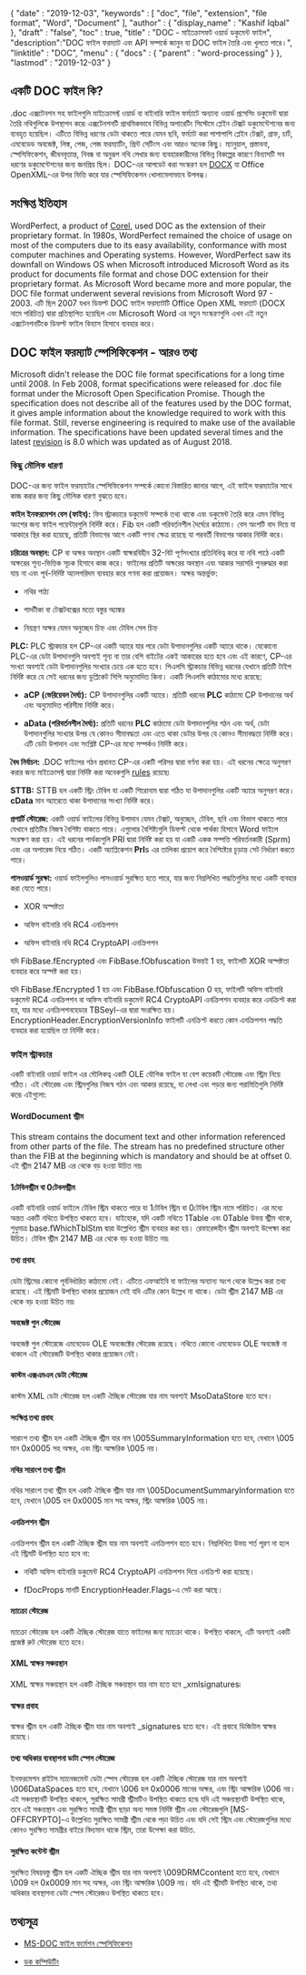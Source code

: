 {
  "date" : "2019-12-03",
  "keywords" : [ "doc", "file", "extension", "file format", "Word", "Document" ],
  "author" : {
    "display_name" : "Kashif Iqbal"
},
  "draft" : "false",
  "toc" : true,
  "title" : "DOC - মাইক্রোসফট ওয়ার্ড ডকুমেন্ট ফাইল",
  "description":"DOC ফাইল ফরম্যাট এবং API সম্পর্কে জানুন যা DOC ফাইল তৈরি এবং খুলতে পারে।",
  "linktitle" : "DOC",
  "menu" : {
    "docs" : {
      "parent" : "word-processing"
}
},
  "lastmod" : "2019-12-03"
}

## একটি DOC ফাইল কি?

.doc এক্সটেনশন সহ ফাইলগুলি মাইক্রোসফ্ট ওয়ার্ড বা বাইনারি ফাইল ফর্ম্যাটে অন্যান্য ওয়ার্ড প্রসেসিং ডকুমেন্ট দ্বারা তৈরি নথিগুলিকে উপস্থাপন করে৷ এক্সটেনশনটি প্রাথমিকভাবে বিভিন্ন অপারেটিং সিস্টেমে প্লেইন টেক্সট ডকুমেন্টেশনের জন্য ব্যবহৃত হয়েছিল। এটিতে বিভিন্ন ধরণের ডেটা থাকতে পারে যেমন ছবি, ফর্ম্যাট করা পাশাপাশি প্লেইন টেক্সট, গ্রাফ, চার্ট, এমবেডেড অবজেক্ট, লিঙ্ক, পেজ, পেজ ফরম্যাটিং, প্রিন্ট সেটিংস এবং আরও অনেক কিছু। ম্যানুয়াল, প্রস্তাবনা, স্পেসিফিকেশন, জীবনবৃত্তান্ত, নিবন্ধ বা অনুরূপ নথি লেখার জন্য ব্যবহারকারীদের বিভিন্ন বিকল্পের কারণে বিন্যাসটি সব ধরণের ডকুমেন্টেশনের জন্য জনপ্রিয় ছিল। DOC-এর আপডেট করা সংস্করণ হল [DOCX](/word-processing/docx/) যা Office OpenXML-এর উপর ভিত্তি করে যার স্পেসিফিকেশন খোলামেলাভাবে উপলব্ধ।

## সংক্ষিপ্ত ইতিহাস ##

WordPerfect, a product of [Corel](https://www.corel.com/en/), used DOC as the extension of their proprietary format. In 1980s, WordPerfect remained the choice of usage on most of the computers due to its easy availability, conformance with most computer machines and Operating systems. However, WordPerfect saw its downfall on Windows OS when Microsoft introduced Microsoft Word as its product for documents file format and chose DOC extension for their proprietary format. As Microsoft Word became more and more popular, the DOC file format underwent several revisions from Microsoft Word 97 - 2003. এটি ছিল 2007 যখন ডিফল্ট DOC ফাইল ফরম্যাটটি Office Open XML ফরম্যাট (DOCX নামে পরিচিত) দ্বারা প্রতিস্থাপিত হয়েছিল এবং Microsoft Word এর নতুন সংস্করণগুলি এখন এই নতুন এক্সটেনশনটিকে ডিফল্ট ফাইল বিন্যাস হিসাবে ব্যবহার করে।

## DOC ফাইল ফরম্যাট স্পেসিফিকেশন - আরও তথ্য

Microsoft didn't release the DOC file format specifications for a long time until 2008. In Feb 2008, format specifications were released for .doc file format under the Microsoft Open Specification Promise. Though the specification does not describe all of the features used by the DOC format, it gives ample information about the knowledge required to work with this file format. Still, reverse engineering is required to make use of the available information. The specifications have been updated several times and the latest [revision](https://msdn.microsoft.com/en-us/library/cc313153(v#office.12).aspx) is 8.0 which was updated as of August 2018.

### কিছু মৌলিক ধারণা ###

DOC-এর জন্য ফাইল ফরম্যাটের স্পেসিফিকেশন সম্পর্কে কোনো বিস্তারিত জানার আগে, এই ফাইল ফরম্যাটের সাথে কাজ করার জন্য কিছু মৌলিক ধারণা বুঝতে হবে।

**ফাইল ইনফরমেশন বেস (ফাইব):** ফিব স্ট্রাকচারে ডকুমেন্ট সম্পর্কে তথ্য থাকে এবং ডকুমেন্ট তৈরি করে এমন বিভিন্ন অংশের জন্য ফাইল পয়েন্টারগুলি নির্দিষ্ট করে।
Fib হল একটি পরিবর্তনশীল দৈর্ঘ্যের কাঠামো। বেস অংশটি বাদ দিয়ে যা আকারে স্থির করা হয়েছে, প্রতিটি বিভাগের আগে একটি গণনা ক্ষেত্র রয়েছে যা পরবর্তী বিভাগের আকার নির্দিষ্ট করে।

**চরিত্রের অবস্থান:** CP বা অক্ষর অবস্থান একটি স্বাক্ষরবিহীন 32-বিট পূর্ণসংখ্যার প্রতিনিধিত্ব করে যা নথি পাঠে একটি অক্ষরের শূন্য-ভিত্তিক সূচক হিসাবে কাজ করে। ফাইলের প্রতিটি অক্ষরের অবস্থান এবং আকার সরাসরি পুনরুদ্ধার করা যায় না এবং পূর্ব-নির্দিষ্ট অ্যালগরিদম ব্যবহার করে গণনা করা প্রয়োজন। অক্ষর অন্তর্ভুক্ত:

* নথির পাঠ্য

* পাদটীকা বা টেক্সটবক্সের মতো বস্তুর অ্যাঙ্কর

* নিয়ন্ত্রণ অক্ষর যেমন অনুচ্ছেদ চিহ্ন এবং টেবিল সেল চিহ্ন


**PLC:** PLC স্ট্রাকচার হল CP-এর একটি অ্যারে যার পরে ডেটা উপাদানগুলির একটি অ্যারে থাকে। যেকোনো PLC-এর ডেটা উপাদানগুলি অবশ্যই শূন্য বা তার বেশি বাইটের একই আকারের হতে হবে এবং এই কারণে, CP-এর সংখ্যা অবশ্যই ডেটা উপাদানগুলির সংখ্যার চেয়ে এক হতে হবে। পিএলসি স্ট্রাকচার বিভিন্ন ধরনের যেখানে প্রতিটি টাইপ নির্দিষ্ট করে যে সেই ধরনের জন্য ডুপ্লিকেট সিপি অনুমোদিত কিনা। একটি পিএলসি কাঠামোর মধ্যে রয়েছে:

* **aCP (ভেরিয়েবল দৈর্ঘ্য):** CP উপাদানগুলির একটি অ্যারে। প্রতিটি ধরনের **PLC** কাঠামো CP উপাদানের অর্থ এবং অনুমোদিত পরিসীমা নির্দিষ্ট করে।

* **aData (পরিবর্তনশীল দৈর্ঘ্য):** প্রতিটি ধরনের **PLC** কাঠামো ডেটা উপাদানগুলির গঠন এবং অর্থ, ডেটা উপাদানগুলির সংখ্যার উপর যে কোনও সীমাবদ্ধতা এবং এতে থাকা ডেটার উপর যে কোনও সীমাবদ্ধতা নির্দিষ্ট করে। এটি ডেটা উপাদান এবং সংশ্লিষ্ট CP-এর মধ্যে সম্পর্কও নির্দিষ্ট করে।


**বৈধ নির্বাচন:** .DOC ফাইলের গঠন প্রধানত CP-এর একটি পরিসর দ্বারা বর্ণনা করা হয়। এই ধরনের ক্ষেত্রে অনুসরণ করার জন্য মাইক্রোসফ্ট দ্বারা নির্দিষ্ট করা অনেকগুলি [rules](https://msdn.microsoft.com/en-us/library/dd908861(v#office.12).aspx) রয়েছে৷

**STTB:** STTB হল একটি স্ট্রিং টেবিল যা একটি শিরোনাম দ্বারা গঠিত যা উপাদানগুলির একটি অ্যারে অনুসরণ করে। **cData** মান অ্যারেতে থাকা উপাদানের সংখ্যা নির্দিষ্ট করে।

**প্রপার্টি স্টোরেজ:** একটি ওয়ার্ড ফাইলের বিভিন্ন উপাদান যেমন টেক্সট, অনুচ্ছেদ, টেবিল, ছবি এবং বিভাগ থাকতে পারে যেখানে প্রতিটির নিজস্ব বৈশিষ্ট্য থাকতে পারে। এগুলোর বৈশিষ্ট্যগুলি ডিফল্ট থেকে পার্থক্য হিসাবে Word ফাইলে সংরক্ষণ করা হয়। এই ধরনের পার্থক্যগুলি PRl দ্বারা নির্দিষ্ট করা হয় যা একটি একক সম্পত্তি পরিবর্তনকারী (Sprm) এবং এর অপারেন্ড নিয়ে গঠিত। একটি অ্যাপ্লিকেশন **Prl**s এর তালিকা প্রয়োগ করে বৈশিষ্ট্যের চূড়ান্ত সেট নির্ধারণ করতে পারে।

**পাসওয়ার্ড সুরক্ষা:** ওয়ার্ড ফাইলগুলিও পাসওয়ার্ড সুরক্ষিত হতে পারে, যার জন্য নিম্নলিখিত পদ্ধতিগুলির মধ্যে একটি ব্যবহার করা যেতে পারে।

* XOR অস্পষ্টতা

* অফিস বাইনারি নথি RC4 এনক্রিপশন

* অফিস বাইনারি নথি RC4 CryptoAPI এনক্রিপশন


যদি FibBase.fEncrypted এবং FibBase.fObfuscation উভয়ই 1 হয়, ফাইলটি XOR অস্পষ্টতা ব্যবহার করে অস্পষ্ট করা হয়।

যদি FibBase.fEncrypted 1 হয় এবং FibBase.fObfuscation 0 হয়, ফাইলটি অফিস বাইনারি ডকুমেন্ট RC4 এনক্রিপশন বা অফিস বাইনারি ডকুমেন্ট RC4 CryptoAPI এনক্রিপশন ব্যবহার করে এনক্রিপ্ট করা হয়, যার মধ্যে এনক্রিপশনহেডার TBSeyl-এর দ্বারা সংরক্ষিত হয়। EncryptionHeader.EncryptionVersionInfo ফাইলটি এনক্রিপ্ট করতে কোন এনক্রিপশন পদ্ধতি ব্যবহার করা হয়েছিল তা নির্দিষ্ট করে।

### ফাইল স্ট্রাকচার ###

একটি বাইনারি ওয়ার্ড ফাইল এর মৌলিকত্ব একটি OLE যৌগিক ফাইল যা বেশ কয়েকটি স্টোরেজ এবং স্ট্রিম নিয়ে গঠিত। এই স্টোরেজ এবং স্ট্রিমগুলির নিজস্ব গঠন এবং আকার রয়েছে, যা লেখা এবং পড়ার জন্য পরামিতিগুলি নির্দিষ্ট করে৷ এইগুলো:

#### WordDocument স্ট্রীম ####

This stream contains the document text and other information referenced from other parts of the file. The stream has no predefined structure other than the FIB at the beginning which is mandatory and should be at offset 0. এই স্ট্রীম 2147 MB এর থেকে বড় হওয়া উচিত নয়৷

#### 1টেবিলস্ট্রীম বা 0টেবলস্ট্রীম ####

একটি বাইনারি ওয়ার্ড ফাইলে টেবিল স্ট্রিম থাকতে পারে যা 1টেবিল স্ট্রিম বা 0টেবিল স্ট্রিম নামে পরিচিত। এর মধ্যে অন্তত একটি নথিতে উপস্থিত থাকতে হবে। যাইহোক, যদি একটি নথিতে 1Table এবং 0Table উভয় স্ট্রীম থাকে, শুধুমাত্র base.fWhichTblStm দ্বারা উল্লেখিত স্ট্রীম ব্যবহার করা হয়। রেফারেন্সহীন স্ট্রীম অবশ্যই উপেক্ষা করা উচিত।
টেবিল স্ট্রীম 2147 MB এর থেকে বড় হওয়া উচিত নয়৷

#### তথ্য প্রবাহ ####

ডেটা স্ট্রিমের কোনো পূর্বনির্ধারিত কাঠামো নেই। এটিতে এফআইবি বা ফাইলের অন্যান্য অংশ থেকে উল্লেখ করা তথ্য রয়েছে। এই স্ট্রিমটি উপস্থিত থাকার প্রয়োজন নেই যদি এটির কোন উল্লেখ না থাকে। ডেটা স্ট্রীম 2147 MB এর থেকে বড় হওয়া উচিত নয়৷

#### অবজেক্ট পুল স্টোরেজ ####

অবজেক্ট পুল স্টোরেজে এমবেডেড OLE অবজেক্টের স্টোরেজ রয়েছে। নথিতে কোনো এমবেডেড OLE অবজেক্ট না থাকলে এই স্টোরেজটি উপস্থিত থাকার প্রয়োজন নেই।

#### কাস্টম এক্সএমএল ডেটা স্টোরেজ ####

কাস্টম XML ডেটা স্টোরেজ হল একটি ঐচ্ছিক স্টোরেজ যার নাম অবশ্যই MsoDataStore হতে হবে।

#### সংক্ষিপ্ত তথ্য প্রবাহ ####

সারাংশ তথ্য স্ট্রীম হল একটি ঐচ্ছিক স্ট্রীম যার নাম \005SummaryInformation হতে হবে, যেখানে \005 মান 0x0005 সহ অক্ষর, এবং স্ট্রিং আক্ষরিক \005 নয়।

#### নথির সারাংশ তথ্য স্ট্রীম ####

নথির সারাংশ তথ্য স্ট্রীম হল একটি ঐচ্ছিক স্ট্রীম যার নাম \005DocumentSummaryInformation হতে হবে, যেখানে \005 হল 0x0005 মান সহ অক্ষর, স্ট্রিং আক্ষরিক \005 নয়।

#### এনক্রিপশন স্ট্রীম

এনক্রিপশন স্ট্রীম হল একটি ঐচ্ছিক স্ট্রীম যার নাম অবশ্যই এনক্রিপশন হতে হবে। নিম্নলিখিত উভয় শর্ত পূরণ না হলে এই স্ট্রিমটি উপস্থিত হতে হবে না:

* নথিটি অফিস বাইনারি ডকুমেন্ট RC4 CryptoAPI এনক্রিপশন দিয়ে এনক্রিপ্ট করা হয়েছে।

* fDocProps মানটি EncryptionHeader.Flags-এ সেট করা আছে।


#### ম্যাক্রো স্টোরেজ

ম্যাক্রো স্টোরেজ হল একটি ঐচ্ছিক স্টোরেজ যাতে ফাইলের জন্য ম্যাক্রো থাকে। উপস্থিত থাকলে, এটি অবশ্যই একটি প্রজেক্ট রুট স্টোরেজ হতে হবে।

#### XML স্বাক্ষর সঞ্চয়স্থান

XML স্বাক্ষর সঞ্চয়স্থান হল একটি ঐচ্ছিক সঞ্চয়স্থান যার নাম হতে হবে \_xmlsignatures৷

#### স্বাক্ষর প্রবাহ

স্বাক্ষর স্ট্রীম হল একটি ঐচ্ছিক স্ট্রীম যার নাম অবশ্যই \_signatures হতে হবে। এই প্রবাহে ডিজিটাল স্বাক্ষর রয়েছে।

#### তথ্য অধিকার ব্যবস্থাপনা ডাটা স্পেস স্টোরেজ

ইনফরমেশন রাইটস ম্যানেজমেন্ট ডেটা স্পেস স্টোরেজ হল একটি ঐচ্ছিক স্টোরেজ যার নাম অবশ্যই \006DataSpaces হতে হবে, যেখানে \006 হল 0x0006 মানের অক্ষর, এবং স্ট্রিং আক্ষরিক \006 নয়। এই সঞ্চয়স্থানটি উপস্থিত থাকলে, সুরক্ষিত সামগ্রী স্ট্রীমটিও উপস্থিত থাকতে হবে৷
যদি এই সঞ্চয়স্থানটি উপস্থিত থাকে, তবে এই সঞ্চয়স্থান এবং সুরক্ষিত সামগ্রী স্ট্রীম ছাড়া অন্য সমস্ত নির্দিষ্ট স্ট্রীম এবং স্টোরেজগুলি [MS-OFFCRYPTO]-এ উল্লেখিত সুরক্ষিত সামগ্রী স্ট্রীম থেকে পড়া উচিত এবং যদি সেই স্ট্রিম এবং স্টোরেজগুলির মধ্যে কোনও সুরক্ষিত সামগ্রীর বাইরে বিদ্যমান থাকে স্ট্রিম, তারা উপেক্ষা করা উচিত.

#### সুরক্ষিত কন্টেন্ট স্ট্রীম

সুরক্ষিত বিষয়বস্তু স্ট্রীম হল একটি ঐচ্ছিক স্ট্রীম যার নাম অবশ্যই \009DRMCcontent হতে হবে, যেখানে \009 হল 0x0009 মান সহ অক্ষর, এবং স্ট্রিং আক্ষরিক \009 নয়।
যদি এই স্ট্রীমটি উপস্থিত থাকে, তথ্য অধিকার ব্যবস্থাপনা ডেটা স্পেস স্টোরেজও উপস্থিত থাকতে হবে।

## তথ্যসূত্র ##

* [MS-DOC ফাইল ফর্মেশন স্পেসিফিকেশন](https://msdn.microsoft.com/en-us/library/cc313153(v#office.12).aspx)

* [ডক কম্পিউটিং](https://en.wikipedia.org/wiki/Doc_(computing))


